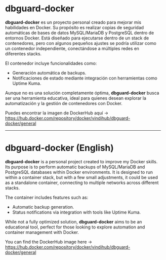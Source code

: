 # dbguard-docker

**dbguard-docker** es un proyecto personal creado para mejorar mis habilidades en Docker. Su propósito es realizar copias de seguridad automáticas de bases de datos MySQL/MariaDB y PostgreSQL dentro de entornos Docker. Está diseñado para ejecutarse dentro de un stack de contenedores, pero con algunos pequeños ajustes se podría utilizar como un contenedor independiente, conectándose a múltiples redes en diferentes stacks.

El contenedor incluye funcionalidades como:  
- Generación automática de backups.  
- Notificaciones de estado mediante integración con herramientas como Uptime Kuma.  

Aunque no es una solución completamente óptima, **dbguard-docker** busca ser una herramienta educativa, ideal para quienes desean explorar la automatización y la gestión de contenedores con Docker.

Puedes encontrar la imagen de DockerHub aquí -> https://hub.docker.com/repository/docker/vindihub/dbguard-docker/general

---

# dbguard-docker (English)

**dbguard-docker** is a personal project created to improve my Docker skills. Its purpose is to perform automatic backups of MySQL/MariaDB and PostgreSQL databases within Docker environments. It is designed to run within a container stack, but with a few small adjustments, it could be used as a standalone container, connecting to multiple networks across different stacks.

The container includes features such as:  
- Automatic backup generation.  
- Status notifications via integration with tools like Uptime Kuma.  

While not a fully optimized solution, **dbguard-docker** aims to be an educational tool, perfect for those looking to explore automation and container management with Docker.

You can find the DockerHub image here -> https://hub.docker.com/repository/docker/vindihub/dbguard-docker/general
